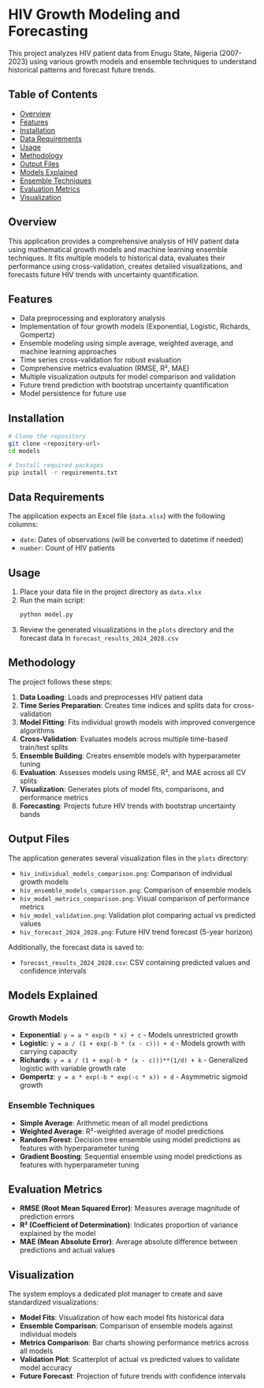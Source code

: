 # HIV Growth Modeling and Forecasting

This project analyzes HIV patient data from Enugu State, Nigeria (2007-2023) using various growth models and ensemble techniques to understand historical patterns and forecast future trends.

## Table of Contents
- [Overview](#overview)
- [Features](#features)
- [Installation](#installation)
- [Data Requirements](#data-requirements)
- [Usage](#usage)
- [Methodology](#methodology)
- [Output Files](#output-files)
- [Models Explained](#models-explained)
- [Ensemble Techniques](#ensemble-techniques)
- [Evaluation Metrics](#evaluation-metrics)
- [Visualization](#visualization)

## Overview

This application provides a comprehensive analysis of HIV patient data using mathematical growth models and machine learning ensemble techniques. It fits multiple models to historical data, evaluates their performance using cross-validation, creates detailed visualizations, and forecasts future HIV trends with uncertainty quantification.

## Features

- Data preprocessing and exploratory analysis
- Implementation of four growth models (Exponential, Logistic, Richards, Gompertz)
- Ensemble modeling using simple average, weighted average, and machine learning approaches
- Time series cross-validation for robust evaluation
- Comprehensive metrics evaluation (RMSE, R², MAE)
- Multiple visualization outputs for model comparison and validation
- Future trend prediction with bootstrap uncertainty quantification
- Model persistence for future use

## Installation

```bash
# Clone the repository
git clone <repository-url>
cd models

# Install required packages
pip install -r requirements.txt
```

## Data Requirements

The application expects an Excel file (`data.xlsx`) with the following columns:
- `date`: Dates of observations (will be converted to datetime if needed)
- `number`: Count of HIV patients

## Usage

1. Place your data file in the project directory as `data.xlsx`
2. Run the main script:
   ```bash
   python model.py
   ```
3. Review the generated visualizations in the `plots` directory and the forecast data in `forecast_results_2024_2028.csv`

## Methodology

The project follows these steps:
1. **Data Loading**: Loads and preprocesses HIV patient data
2. **Time Series Preparation**: Creates time indices and splits data for cross-validation
3. **Model Fitting**: Fits individual growth models with improved convergence algorithms
4. **Cross-Validation**: Evaluates models across multiple time-based train/test splits
5. **Ensemble Building**: Creates ensemble models with hyperparameter tuning 
6. **Evaluation**: Assesses models using RMSE, R², and MAE across all CV splits
7. **Visualization**: Generates plots of model fits, comparisons, and performance metrics
8. **Forecasting**: Projects future HIV trends with bootstrap uncertainty bands

## Output Files

The application generates several visualization files in the `plots` directory:
- `hiv_individual_models_comparison.png`: Comparison of individual growth models
- `hiv_ensemble_models_comparison.png`: Comparison of ensemble models
- `hiv_model_metrics_comparison.png`: Visual comparison of performance metrics
- `hiv_model_validation.png`: Validation plot comparing actual vs predicted values
- `hiv_forecast_2024_2028.png`: Future HIV trend forecast (5-year horizon)

Additionally, the forecast data is saved to:
- `forecast_results_2024_2028.csv`: CSV containing predicted values and confidence intervals

## Models Explained

### Growth Models
- **Exponential**: `y = a * exp(b * x) + c` - Models unrestricted growth
- **Logistic**: `y = a / (1 + exp(-b * (x - c))) + d` - Models growth with carrying capacity
- **Richards**: `y = a / (1 + exp(-b * (x - c)))**(1/d) + k` - Generalized logistic with variable growth rate
- **Gompertz**: `y = a * exp(-b * exp(-c * x)) + d` - Asymmetric sigmoid growth

### Ensemble Techniques

- **Simple Average**: Arithmetic mean of all model predictions
- **Weighted Average**: R²-weighted average of model predictions
- **Random Forest**: Decision tree ensemble using model predictions as features with hyperparameter tuning
- **Gradient Boosting**: Sequential ensemble using model predictions as features with hyperparameter tuning

## Evaluation Metrics

- **RMSE (Root Mean Squared Error)**: Measures average magnitude of prediction errors
- **R² (Coefficient of Determination)**: Indicates proportion of variance explained by the model
- **MAE (Mean Absolute Error)**: Average absolute difference between predictions and actual values

## Visualization

The system employs a dedicated plot manager to create and save standardized visualizations:
- **Model Fits**: Visualization of how each model fits historical data
- **Ensemble Comparison**: Comparison of ensemble models against individual models
- **Metrics Comparison**: Bar charts showing performance metrics across all models
- **Validation Plot**: Scatterplot of actual vs predicted values to validate model accuracy
- **Future Forecast**: Projection of future trends with confidence intervals
